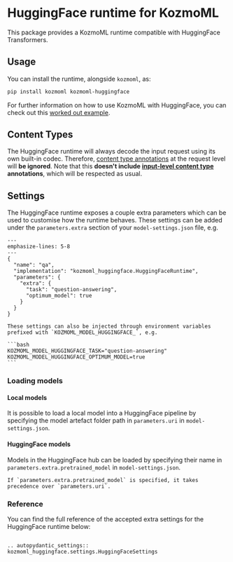 # HuggingFace runtime for KozmoML

This package provides a KozmoML runtime compatible with HuggingFace Transformers.

## Usage

You can install the runtime, alongside `kozmoml`, as:

```bash
pip install kozmoml kozmoml-huggingface
```

For further information on how to use KozmoML with HuggingFace, you can check
out this [worked out example](../../docs/examples/huggingface/README.md).

## Content Types

The HuggingFace runtime will always decode the input request using its own
built-in codec.
Therefore, [content type annotations](../../docs/user-guide/content-type) at
the request level will **be ignored**.
Note that this **doesn't include [input-level content
type](../../docs/user-guide/content-type#Codecs) annotations**, which will be
respected as usual.

## Settings

The HuggingFace runtime exposes a couple extra parameters which can be used to
customise how the runtime behaves.
These settings can be added under the `parameters.extra` section of your
`model-settings.json` file, e.g.

```{code-block} json
---
emphasize-lines: 5-8
---
{
  "name": "qa",
  "implementation": "kozmoml_huggingface.HuggingFaceRuntime",
  "parameters": {
    "extra": {
      "task": "question-answering",
      "optimum_model": true
    }
  }
}
```

````{note}
These settings can also be injected through environment variables prefixed with `KOZMOML_MODEL_HUGGINGFACE_`, e.g.

```bash
KOZMOML_MODEL_HUGGINGFACE_TASK="question-answering"
KOZMOML_MODEL_HUGGINGFACE_OPTIMUM_MODEL=true
```
````

### Loading models
#### Local models
It is possible to load a local model into a HuggingFace pipeline by specifying the model artefact folder path in `parameters.uri` in `model-settings.json`.

#### HuggingFace models
Models in the HuggingFace hub can be loaded by specifying their name in `parameters.extra.pretrained_model` in `model-settings.json`.

````{note}
If `parameters.extra.pretrained_model` is specified, it takes precedence over `parameters.uri`.
````

### Reference

You can find the full reference of the accepted extra settings for the
HuggingFace runtime below:

```{eval-rst}

.. autopydantic_settings:: kozmoml_huggingface.settings.HuggingFaceSettings
```
